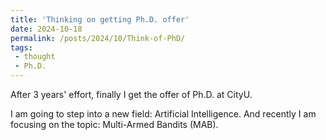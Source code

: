 ```yaml
---
title: 'Thinking on getting Ph.D. offer'
date: 2024-10-18
permalink: /posts/2024/10/Think-of-PhD/
tags:
 - thought
 - Ph.D.
---
```


After 3 years' effort, finally I get the offer of Ph.D. at CityU.

I am going to step into a new field: Artificial Intelligence. And recently I am focusing on the topic: Multi-Armed Bandits (MAB).